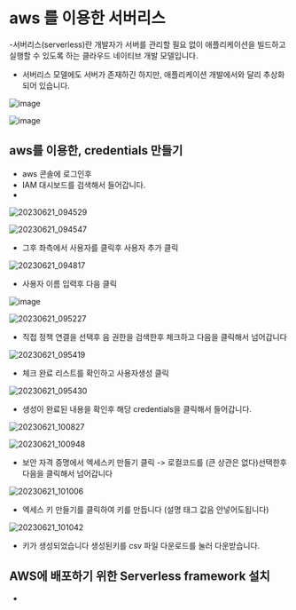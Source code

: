 # aws 를 이용한 서버리스


-서버리스(serverless)란 개발자가 서버를 관리할 필요 없이 애플리케이션을 빌드하고 실행할 수 있도록 하는 클라우드 네이티브 개발 모델입니다.

- 서버리스 모델에도 서버가 존재하긴 하지만, 애플리케이션 개발에서와 달리 추상화되어 있습니다.


![image](https://github.com/ijd1236/Serverless_Application/assets/130967884/1e3f3b40-0a02-49a6-ad06-6d9b3cf34b54)


![image](https://github.com/ijd1236/Serverless_Application/assets/130967884/7dc39da5-a0d4-43af-90ad-d407bbcbc4af)


## aws를 이용한, credentials 만들기


- aws 콘솔에 로그인후
- IAM 대시보드를 검색해서 들어갑니다.
- 
![20230621_094529](https://github.com/ijd1236/Serverless_Application/assets/130967884/94dff875-96a1-4d36-bf7f-c6a8cad8c676)

![20230621_094547](https://github.com/ijd1236/Serverless_Application/assets/130967884/3ef3e5b5-3176-4a2a-b63e-d823ad29e62d)

- 그후 좌측에서 사용자를 클릭후 사용자 추가 클릭

![20230621_094817](https://github.com/ijd1236/Serverless_Application/assets/130967884/2e89de22-04ed-4319-a03f-dbd31cc3039c)

- 사용자 이름 입력후 다음 클릭

![image](https://github.com/ijd1236/Serverless_Application/assets/130967884/9ad7d3ad-01ac-4053-93d2-9eb4fb67a2f6)


![20230621_095227](https://github.com/ijd1236/Serverless_Application/assets/130967884/8f40ffcc-1b9f-4c0f-b38f-6ff9a2b27366)

- 직접 정책 연결을 선택후 음 권한을 검색한후 체크하고 다음을 클릭해서 넘어갑니다

![20230621_095419](https://github.com/ijd1236/Serverless_Application/assets/130967884/7711de84-09b1-4842-af51-6e2edac7814f)


- 체크 완료 리스트를 확인하고 사용자생성 클릭

![20230621_095430](https://github.com/ijd1236/Serverless_Application/assets/130967884/249e2432-199c-41a9-84a6-1808e0c152e1)


- 생성이 완료된 내용을 확인후 해당 credentials을 클릭해서 들어갑니다.

![20230621_100827](https://github.com/ijd1236/Serverless_Application/assets/130967884/862d226f-744e-4b17-8659-9f0fed0071b1)


![20230621_100948](https://github.com/ijd1236/Serverless_Application/assets/130967884/215bda91-f176-4d0c-b7b7-6deeaa15db0c)

- 보안 자격 증명에서 엑세스키 만들기 클릭 -> 로컬코드를 (큰 상관은 없다)선택한후 다음을 클릭해서 넘어갑니다

![20230621_101006](https://github.com/ijd1236/Serverless_Application/assets/130967884/edaa6083-6802-4639-8635-dbe6ed3d88af)

- 엑세스 키 만들기를 클릭하여 키를 만듭니다 (설명 태그 값음 안넣어도됩니다)

![20230621_101042](https://github.com/ijd1236/Serverless_Application/assets/130967884/20e5fd56-9990-4cb1-a790-40852f3457b1)

- 키가 생성되었습니다 생성된키를  csv 파일 다운로드를 눌러 다운받습니다.


## AWS에 배포하기 위한 Serverless framework 설치






- 

